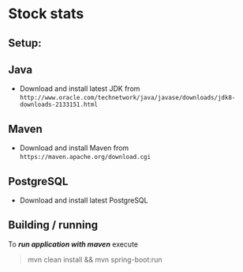 Stock stats
========================

Setup:
---------------

Java
----------
* Download and install latest JDK from `http://www.oracle.com/technetwork/java/javase/downloads/jdk8-downloads-2133151.html`

Maven
----------
 * Download and install Maven from `https://maven.apache.org/download.cgi`

PostgreSQL
-----------
  * Download and install latest PostgreSQL

## Building / running ##



To **_run application with maven_** execute

>mvn clean install && mvn spring-boot:run
  
  